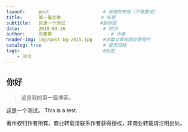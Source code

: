```yaml
---
layout:     post                    # 使用的布局（不需要改）
title:      第一篇文章               # 标题 
subtitle:   这是一个测试             #副标题
date:       2018-03-26              # 时间
author:     张春霖                      # 作者
header-img: img/post-bg-2015.jpg    #这篇文章标题背景图片
catalog: true                       # 是否归档
tags:                               #标签
    - 测试
---
```


## 你好
>这是我的第一篇博客。

这是一个测试。
This is a test.

著作权归作者所有。商业转载请联系作者获得授权，非商业转载请注明出处。

